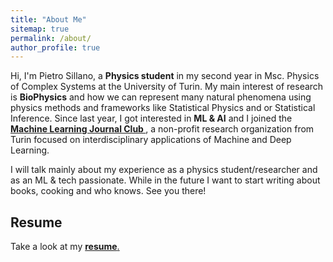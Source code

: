 ```yaml
---
title: "About Me"
sitemap: true
permalink: /about/
author_profile: true
---
```

<!--<figure style="width: 400px" class="align-center">
  <a href="../assets/img/propic.jpeg">
  <img src="../assets/img/propic.jpeg"></a>
</figure>-->


Hi, I'm Pietro Sillano, a **Physics student**  in my second year in Msc. Physics of Complex Systems at the University of Turin.
My main interest of research is **BioPhysics** and how we can represent many natural phenomena using physics methods and frameworks like Statistical Physics and or Statistical Inference.
Since last year, I got interested in **ML & AI** and I joined the  <a href="https://www.mljc.it/"> <b>Machine Learning Journal Club  </b> </a>, a non-profit research organization from Turin focused on interdisciplinary applications of Machine and Deep Learning.

 
<!--
### Experiences

In summer 2021 I did an Internship at Nicolaus Copernicus University in Torun (Poland) about applied machine learning and network theory.
We also collaborate with History department working on some Natural Language Processing on ancient Latin texts.-->

<!--When I have free time I work on some personal project about techIf you're interested check out my blog posts and my github pages!-->


<!--<h2> Why SullivanStuff? </h2> -->
<!--There was an inside joke between me and my roommates and we choose three pseudonyms: “Sullivan” reminds my surname (that's what they said ). While “stuff” well... I have many interests and I really like to experiment and learn new things, and this is my attempt to write about them (hoping to improve my writing skills as well).-->
I will talk mainly about my experience as a physics student/researcher and as an ML & tech passionate. While in the future I want to start writing about books, cooking and who knows.
See you there!


<h2> Resume </h2>
Take a look at my <a href="../assets/docs/cv.pdf"> <b> resume</b>.
</a>

